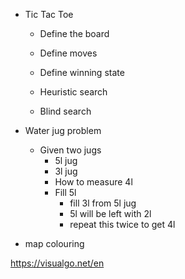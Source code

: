 

- Tic Tac Toe

    - Define the board
    - Define moves
    - Define winning state

    
    - Heuristic search
    - Blind search


- Water jug problem 

    - Given two jugs
        - 5l jug
        - 3l jug
        - How to measure 4l
        - Fill 5l 
            - fill 3l from 5l jug
            - 5l will be left with 2l
            - repeat this twice to get 4l

- map colouring 


https://visualgo.net/en


